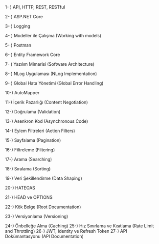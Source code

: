 1- ) API, HTTP, REST, RESTful

2- ) ASP.NET Core

3- ) Logging

4- ) Modeller ile Çalışma (Working with models)

5- ) Postman

6- ) Entity Framework Core

7- ) Yazılım Mimarisi (Software Architecture)

8- ) NLog Uygulaması (NLog Implementation)

9- ) Global Hata Yönetimi (Global Error Handling)

10-) AutoMapper

11-) İçerik Pazarlığı (Content Negotiation)

12-) Doğrulama (Validation)

13-) Asenkron Kod (Asynchronous Code)

14-) Eylem Filtreleri (Action Filters)

15-) Sayfalama (Pagination)

16-) Filtreleme (Filtering)

17-) Arama (Searching)

18-) Sıralama (Sorting)

19-) Veri Şekillendirme (Data Shaping)

20-) HATEOAS

21-) HEAD ve OPTIONS

22-) Kök Belge (Root Documentation)

23-) Versiyonlama (Versioning)

24-) Önbelleğe Alma (Caching)
25-) Hız Sınırlama ve Kısıtlama (Rate Limit and Throttling)
26-) JWT, Identity ve Refresh Token
27-) API Dokümantasyonu (API Documentation)
